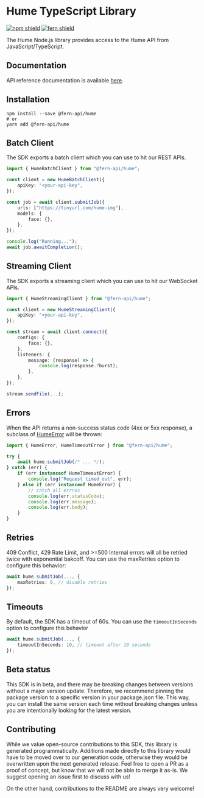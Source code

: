 # Hume TypeScript Library

[![npm shield](https://img.shields.io/npm/v/@fern-api/hume)](https://www.npmjs.com/package/@fern-api/hume)
[![fern shield](https://img.shields.io/badge/%F0%9F%8C%BF-SDK%20generated%20by%20Fern-brightgreen)](https://github.com/fern-api/fern)

The Hume Node.js library provides access to the Hume API from JavaScript/TypeScript.

## Documentation

API reference documentation is available [here](https://docs.hume.ai/doc/batch-api).

## Installation

```
npm install --save @fern-api/hume
# or
yarn add @fern-api/hume
```

## Batch Client

The SDK exports a batch client which you can use to hit our REST APIs.

```typescript
import { HumeBatchClient } from "@fern-api/hume";

const client = new HumeBatchClient({
    apiKey: "<your-api-key",
});

const job = await client.submitJob({
    urls: ["https://tinyurl.com/hume-img"],
    models: {
        face: {},
    },
});

console.log("Running...");
await job.awaitCompletion();
```

## Streaming Client

The SDK exports a streaming client which you can use to hit our WebSocket APIs.

```typescript
import { HumeStreamingClient } from "@fern-api/hume";

const client = new HumeStreamingClient({
    apiKey: "<your-api-key",
});

const stream = await client.connect({
    configs: {
        face: {},
    },
    listeners: {
        message: (response) => {
            console.log(response.?burst);
        },
    },
});

stream.sendFile(...);
```

## Errors

When the API returns a non-success status code (4xx or 5xx response),
a subclass of [HumeError](./src/errors/HumeError.ts) will be thrown:

```typescript
import { HumeError, HumeTimeoutError } from "@fern-api/hume";

try {
    await hume.submitJob(/* ... */);
} catch (err) {
    if (err instanceof HumeTimeoutError) {
        console.log("Request timed out", err);
    } else if (err instanceof HumeError) {
        // catch all errros
        console.log(err.statusCode);
        console.log(err.message);
        console.log(err.body);
    }
}
```

## Retries

409 Conflict, 429 Rate Limit, and >=500 Internal errors will all be retried twice with exponential bakcoff.
You can use the maxRetries option to configure this behavior:

```typescript
await hume.submitJob(..., {
    maxRetries: 0, // disable retries
});
```

## Timeouts

By default, the SDK has a timeout of 60s. You can use the `timeoutInSeconds` option to configure
this behavior

```typescript
await hume.submitJob(..., {
    timeoutInSeconds: 10, // timeout after 10 seconds
});
```

## Beta status

This SDK is in beta, and there may be breaking changes between versions without a major version update. Therefore, we recommend pinning the package version to a specific version in your package.json file. This way, you can install the same version each time without breaking changes unless you are intentionally looking for the latest version.

## Contributing

While we value open-source contributions to this SDK, this library is generated programmatically. Additions made directly to this library would have to be moved over to our generation code, otherwise they would be overwritten upon the next generated release. Feel free to open a PR as a proof of concept, but know that we will not be able to merge it as-is. We suggest opening an issue first to discuss with us!

On the other hand, contributions to the README are always very welcome!
